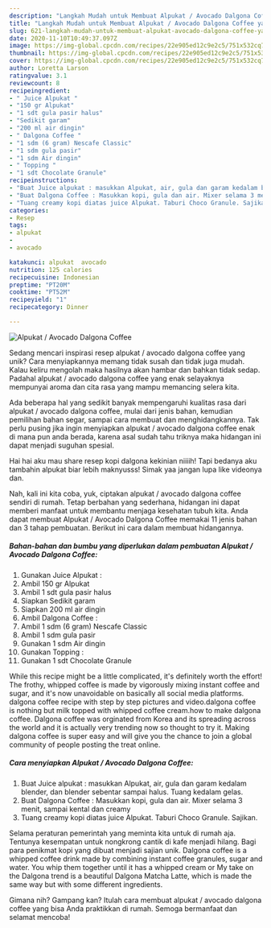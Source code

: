 ```yaml
---
description: "Langkah Mudah untuk Membuat Alpukat / Avocado Dalgona Coffee yang Enak"
title: "Langkah Mudah untuk Membuat Alpukat / Avocado Dalgona Coffee yang Enak"
slug: 621-langkah-mudah-untuk-membuat-alpukat-avocado-dalgona-coffee-yang-enak
date: 2020-11-10T10:49:37.097Z
image: https://img-global.cpcdn.com/recipes/22e905ed12c9e2c5/751x532cq70/alpukat-avocado-dalgona-coffee-foto-resep-utama.jpg
thumbnail: https://img-global.cpcdn.com/recipes/22e905ed12c9e2c5/751x532cq70/alpukat-avocado-dalgona-coffee-foto-resep-utama.jpg
cover: https://img-global.cpcdn.com/recipes/22e905ed12c9e2c5/751x532cq70/alpukat-avocado-dalgona-coffee-foto-resep-utama.jpg
author: Loretta Larson
ratingvalue: 3.1
reviewcount: 8
recipeingredient:
- " Juice Alpukat "
- "150 gr Alpukat"
- "1 sdt gula pasir halus"
- "Sedikit garam"
- "200 ml air dingin"
- " Dalgona Coffee "
- "1 sdm (6 gram) Nescafe Classic"
- "1 sdm gula pasir"
- "1 sdm Air dingin"
- " Topping "
- "1 sdt Chocolate Granule"
recipeinstructions:
- "Buat Juice alpukat : masukkan Alpukat, air, gula dan garam kedalam blender, dan blender sebentar sampai halus. Tuang kedalam gelas."
- "Buat Dalgona Coffee : Masukkan kopi, gula dan air. Mixer selama 3 menit, sampai kental dan creamy"
- "Tuang creamy kopi diatas juice Alpukat. Taburi Choco Granule. Sajikan."
categories:
- Resep
tags:
- alpukat
- 
- avocado

katakunci: alpukat  avocado 
nutrition: 125 calories
recipecuisine: Indonesian
preptime: "PT20M"
cooktime: "PT52M"
recipeyield: "1"
recipecategory: Dinner

---
```



![Alpukat / Avocado Dalgona Coffee](https://img-global.cpcdn.com/recipes/22e905ed12c9e2c5/751x532cq70/alpukat-avocado-dalgona-coffee-foto-resep-utama.jpg)

Sedang mencari inspirasi resep alpukat / avocado dalgona coffee yang unik? Cara menyiapkannya memang tidak susah dan tidak juga mudah. Kalau keliru mengolah maka hasilnya akan hambar dan bahkan tidak sedap. Padahal alpukat / avocado dalgona coffee yang enak selayaknya mempunyai aroma dan cita rasa yang mampu memancing selera kita.

Ada beberapa hal yang sedikit banyak mempengaruhi kualitas rasa dari alpukat / avocado dalgona coffee, mulai dari jenis bahan, kemudian pemilihan bahan segar, sampai cara membuat dan menghidangkannya. Tak perlu pusing jika ingin menyiapkan alpukat / avocado dalgona coffee enak di mana pun anda berada, karena asal sudah tahu triknya maka hidangan ini dapat menjadi suguhan spesial.

Hai hai aku mau share resep kopi dalgona kekinian niiiih! Tapi bedanya aku tambahin alpukat biar lebih maknyusss! Simak yaa jangan lupa like videonya dan.


Nah, kali ini kita coba, yuk, ciptakan alpukat / avocado dalgona coffee sendiri di rumah. Tetap berbahan yang sederhana, hidangan ini dapat memberi manfaat untuk membantu menjaga kesehatan tubuh kita. Anda dapat membuat Alpukat / Avocado Dalgona Coffee memakai 11 jenis bahan dan 3 tahap pembuatan. Berikut ini cara dalam membuat hidangannya.

<!--inarticleads1-->

##### Bahan-bahan dan bumbu yang diperlukan dalam pembuatan Alpukat / Avocado Dalgona Coffee:

1. Gunakan  Juice Alpukat :
1. Ambil 150 gr Alpukat
1. Ambil 1 sdt gula pasir halus
1. Siapkan Sedikit garam
1. Siapkan 200 ml air dingin
1. Ambil  Dalgona Coffee :
1. Ambil 1 sdm (6 gram) Nescafe Classic
1. Ambil 1 sdm gula pasir
1. Gunakan 1 sdm Air dingin
1. Gunakan  Topping :
1. Gunakan 1 sdt Chocolate Granule


While this recipe might be a little complicated, it&#39;s definitely worth the effort! The frothy, whipped coffee is made by vigorously mixing instant coffee and sugar, and it&#39;s now unavoidable on basically all social media platforms. dalgona coffee recipe with step by step pictures and video.dalgona coffee is nothing but milk topped with whipped coffee cream.how to make dalgona coffee. Dalgona coffee was orginated from Korea and its spreading across the world and it is actually very trending now so thought to try it. Making dalgona coffee is super easy and will give you the chance to join a global community of people posting the treat online. 

<!--inarticleads2-->

##### Cara menyiapkan Alpukat / Avocado Dalgona Coffee:

1. Buat Juice alpukat : masukkan Alpukat, air, gula dan garam kedalam blender, dan blender sebentar sampai halus. Tuang kedalam gelas.
1. Buat Dalgona Coffee : Masukkan kopi, gula dan air. Mixer selama 3 menit, sampai kental dan creamy
1. Tuang creamy kopi diatas juice Alpukat. Taburi Choco Granule. Sajikan.


Selama peraturan pemerintah yang meminta kita untuk di rumah aja. Tentunya kesempatan untuk nongkrong cantik di kafe menjadi hilang. Bagi para penikmat kopi yang dibuat menjadi sajian unik. Dalgona coffee is a whipped coffee drink made by combining instant coffee granules, sugar and water. You whip them together until it has a whipped cream or My take on the Dalgona trend is a beautiful Dalgona Matcha Latte, which is made the same way but with some different ingredients. 

Gimana nih? Gampang kan? Itulah cara membuat alpukat / avocado dalgona coffee yang bisa Anda praktikkan di rumah. Semoga bermanfaat dan selamat mencoba!
